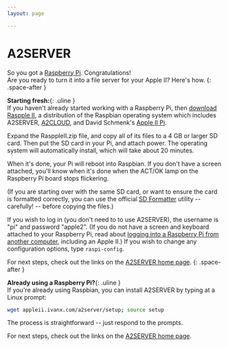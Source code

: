 ```yaml
---
layout: page

---
```


# A2SERVER

So you got a [Raspberry Pi][]. Congratulations!  
Are you ready to turn it into a file server for your Apple II? Here's how.
{: .space-after }

<!--
*Important: As of 11-Aug-14, A2SERVER 1.2.0 is now compatible with the latest
version of Raspbian (NOOBS 1.3.9/2014-Jun-20), and the Raspberry Pi Model B+.
Type `a2server-setup` to update. If you are already running A2SERVER, and it
stopped working after a Raspbian update, see the
[recovery page](a2server_recovery.md).*
-->


__Starting fresh:__{: .uline }  
If you haven't already started working with a Raspberry Pi, then [download
Raspple II][Raspple II], a distribution of the Raspbian operating system which includes
A2SERVER, [A2CLOUD][], and David Schmenk's [Apple II Pi][].

Expand the RasppleII.zip file, and copy all of its files to a 4 GB or larger
SD card. Then put the SD card in your Pi, and attach power. The operating
system will automatically install, which will take about 20 minutes.

When it's done, your Pi will reboot into Raspbian. If you don't have a
screen attached, you'll know when it's done when the ACT/OK lamp on the
Raspberry Pi board stops flickering.

(If you are starting over with the same SD card, or want to ensure the card is
formatted correctly, you can use the official [SD Formatter][] utility --
carefully! -- before copying the files.)

If you wish to log in (you don't need to to use A2SERVER), the username is
"pi" and password "apple2". (If you do not have a screen and keyboard
attached to your Raspberry Pi, read about [logging into a Raspberry Pi from
another computer][A2SERVER rpi login], including an Apple II.) If
you wish to change any configuration options, type `raspi-config`.

For next steps, check out the links on the [A2SERVER home page][A2SERVER].
{: .space-after }


__Already using a Raspberry Pi?__{: .uline }  
If you're already using Raspbian, you can install A2SERVER by typing at a
Linux prompt:

~~~ bash
wget appleii.ivanx.com/a2server/setup; source setup
~~~

The process is straightforward -- just respond to the prompts.

For next steps, check out the links on the [A2SERVER home page][A2SERVER].

<!--
(If you wish, you can read detailed technical information about the [AppleTalk
networking support on the Raspberry Pi](a2server_raspberrypi_kernel.md) that
A2SERVER installs.)
-->

[Raspberry Pi]: http://www.raspberrypi.org/
[Raspple II]: ../rasppleii/index.html
[A2CLOUD]: ../a2cloud/index.html
[Apple II Pi]: http://schmenk.is-a-geek.com/wordpress
[SD Formatter]: https://www.sdcard.org/downloads/formatter_4/
[A2SERVER rpi login]: a2server_raspberrypi_login.html
[A2SERVER]: index.html
